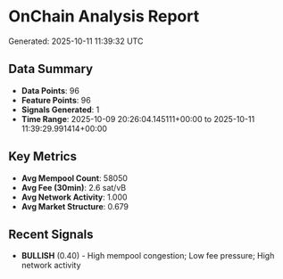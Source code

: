 # OnChain Analysis Report
Generated: 2025-10-11 11:39:32 UTC

## Data Summary
- **Data Points**: 96
- **Feature Points**: 96
- **Signals Generated**: 1
- **Time Range**: 2025-10-09 20:26:04.145111+00:00 to 2025-10-11 11:39:29.991414+00:00

## Key Metrics
- **Avg Mempool Count**: 58050
- **Avg Fee (30min)**: 2.6 sat/vB
- **Avg Network Activity**: 1.000
- **Avg Market Structure**: 0.679

## Recent Signals
- **BULLISH** (0.40) - High mempool congestion; Low fee pressure; High network activity
